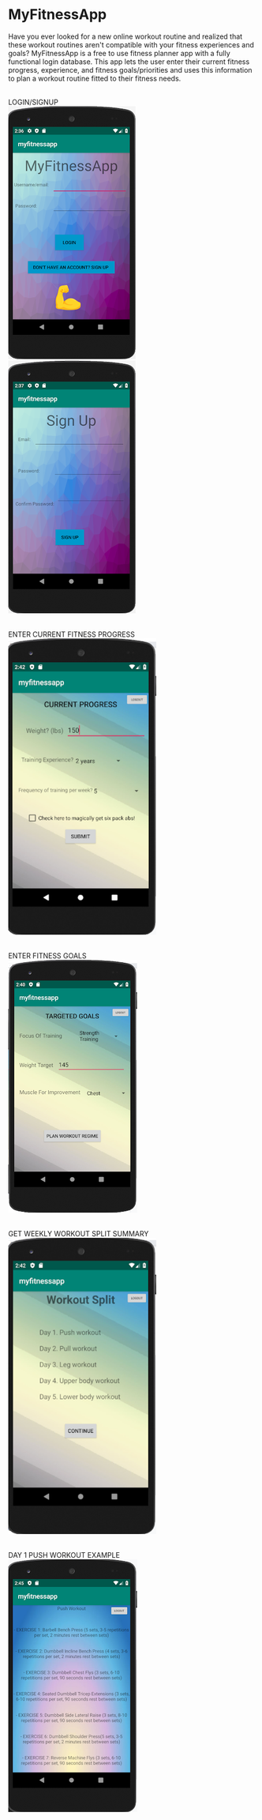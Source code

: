# MyFitnessApp
Have you ever looked for a new online workout routine and realized that these workout routines aren't compatible with your fitness experiences and goals? MyFitnessApp is a free to use fitness planner app with a fully functional login database. This app lets the user enter their current fitness progress, experience, and fitness goals/priorities and uses this information to plan a workout routine fitted to their fitness needs. 
<br>
<br>

LOGIN/SIGNUP
<br>
![Signin page](https://github.com/DavidC123/MyFitnessApp/blob/master/Screenshots/signin.png)       ![Signup page](https://github.com/DavidC123/MyFitnessApp/blob/master/Screenshots/signup.png)
<br>
<br>

ENTER CURRENT FITNESS PROGRESS
<br>
<img src="https://github.com/DavidC123/MyFitnessApp/blob/master/Screenshots/progress.png" width="300" height="600" />
<br>
<br>

ENTER FITNESS GOALS
<br>
![Goals page](https://github.com/DavidC123/MyFitnessApp/blob/master/Screenshots/goals.png)
<br>
<br>

GET WEEKLY WORKOUT SPLIT SUMMARY
<br>
<img src="https://github.com/DavidC123/MyFitnessApp/blob/master/Screenshots/split.png" width="300" height="600" />
<br>
<br>

DAY 1 PUSH WORKOUT EXAMPLE
<br>
![Goals page](https://github.com/DavidC123/MyFitnessApp/blob/master/Screenshots/workout.png)



